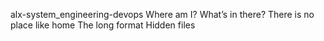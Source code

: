 alx-system_engineering-devops
Where am I?
What’s in there?
There is no place like home
The long format
Hidden files
